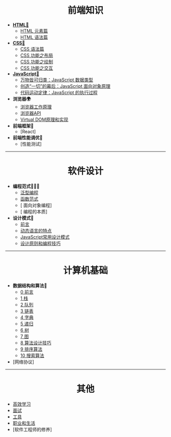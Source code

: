 <h1 align="center"> 前端知识</h1>

- [**HTML🌵**](HTML/readme.md)
    - [HTML 元素篇](HTML/element.md)
    - [HTML 语法篇](HTML/grammar.md)
- [**CSS🌸**](CSS/readme.md)
    - [CSS 语法篇](CSS/grammar.md)
    - [CSS 功能之布局](CSS/layout.md)
    - [CSS 功能之绘制](CSS/draw.md)
    - [CSS 功能之交互](CSS/interactive.md)
- [**JavaScript🐛** ](JavaScript/readme.md)   
    - [万物皆可归类：JavaScript 数据类型](JavaScript/data-type.md)
    - [创造“一切”的幕后：JavaScript 面向对象原理](JavaScript/prototype-based.md)
    - [代码运动定律：JavaScript 的执行过程](JavaScript/executing-processes.md)
- **浏览器🌍**
    - [浏览器工作原理](Browser/principle.md)
    - [浏览器API](Browser/api.md)
    - [Virtual DOM原理和实现](Browser/virtual-dom.md)
- **前端框架🔨**
    - [React]
- **前端性能调优🚀**
    - [性能测试]

<hr/>
<h1 align="center"> 软件设计</h1>

- **编程范式👨🏻‍💻**
    - [ 泛型编程](Programming-Paradigm/readme.md)
    - [ 函数范式](Programming-Paradigm/function-paradigm.md)
    - [ 面向对象编程]
    - [ 编程的本质]
- **设计模式🧩**
    - [前言](Design-Patterns/readme.md)
    - [动态语言的特点](Design-Patterns/dynamic-language.md)
    - [JavaScript常用设计模式](Design-Patterns/patterns.md)
    - [设计原则和编程技巧](Design-Patterns/programme-skill.md)

<hr/>
<h1 align="center"> 计算机基础</h1>

- **数据结构和算法🧮**
    - [0 前言](DSA/readme.md)
    - [1 栈](DSA/stack.md)
    - [2 队列](DSA/queue.md)
    - [3 链表](DSA/linked-list.md)
    - [4 字典](DSA/dictionary.md)
    - [5 递归](DSA/recursion.md)
    - [6 树](DSA/tree.md)
    - [7 图](DSA/graph.md)
    - [8 算法设计技巧](DSA/algorithms-design.md)
    - [9 排序算法](DSA/sort.md)
    - [10 搜索算法](DSA/search.md)
- [网络协议]

<hr/>
<h1 align="center"> 其他</h1>
 
- [高效学习](Other/study.md)
- [面试](Other/interview.md)
- [工具](Other/tools.md)
- [职业和生活](Other/life-and-career.md)
- [软件工程师的修养]





